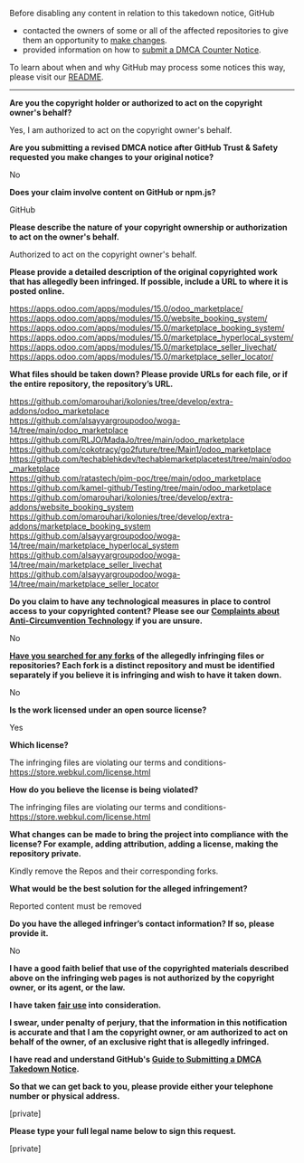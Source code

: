 Before disabling any content in relation to this takedown notice, GitHub
- contacted the owners of some or all of the affected repositories to give them an opportunity to [make changes](https://docs.github.com/en/github/site-policy/dmca-takedown-policy#a-how-does-this-actually-work).
- provided information on how to [submit a DMCA Counter Notice](https://docs.github.com/en/articles/guide-to-submitting-a-dmca-counter-notice).

To learn about when and why GitHub may process some notices this way, please visit our [README](https://github.com/github/dmca/blob/master/README.md#anatomy-of-a-takedown-notice).

---

**Are you the copyright holder or authorized to act on the copyright owner's behalf?**  
  
Yes, I am authorized to act on the copyright owner's behalf.  
  
**Are you submitting a revised DMCA notice after GitHub Trust & Safety requested you make changes to your original notice?**  
  
No  
  
**Does your claim involve content on GitHub or npm.js?**  
  
GitHub  
  
**Please describe the nature of your copyright ownership or authorization to act on the owner's behalf.**  
  
Authorized to act on the copyright owner's behalf.  
  
**Please provide a detailed description of the original copyrighted work that has allegedly been infringed. If possible, include a URL to where it is posted online.**  
  
https://apps.odoo.com/apps/modules/15.0/odoo_marketplace/  
https://apps.odoo.com/apps/modules/15.0/website_booking_system/  
https://apps.odoo.com/apps/modules/15.0/marketplace_booking_system/  
https://apps.odoo.com/apps/modules/15.0/marketplace_hyperlocal_system/  
https://apps.odoo.com/apps/modules/15.0/marketplace_seller_livechat/  
https://apps.odoo.com/apps/modules/15.0/marketplace_seller_locator/  
  
**What files should be taken down? Please provide URLs for each file, or if the entire repository, the repository’s URL.**  
  
https://github.com/omarouhari/kolonies/tree/develop/extra-addons/odoo_marketplace  
https://github.com/alsayyargroupodoo/woga-14/tree/main/odoo_marketplace  
https://github.com/RLJO/MadaJo/tree/main/odoo_marketplace  
https://github.com/cokotracy/go2future/tree/Main1/odoo_marketplace  
https://github.com/techablehkdev/techablemarketplacetest/tree/main/odoo_marketplace  
https://github.com/ratastech/pim-poc/tree/main/odoo_marketplace  
https://github.com/kamel-github/Testing/tree/main/odoo_marketplace  
https://github.com/omarouhari/kolonies/tree/develop/extra-addons/website_booking_system  
https://github.com/omarouhari/kolonies/tree/develop/extra-addons/marketplace_booking_system  
https://github.com/alsayyargroupodoo/woga-14/tree/main/marketplace_hyperlocal_system  
https://github.com/alsayyargroupodoo/woga-14/tree/main/marketplace_seller_livechat  
https://github.com/alsayyargroupodoo/woga-14/tree/main/marketplace_seller_locator  
  
**Do you claim to have any technological measures in place to control access to your copyrighted content? Please see our <a href="https://docs.github.com/articles/guide-to-submitting-a-dmca-takedown-notice#complaints-about-anti-circumvention-technology">Complaints about Anti-Circumvention Technology</a> if you are unsure.**  
  
No  
  
**<a href="https://docs.github.com/articles/dmca-takedown-policy#b-what-about-forks-or-whats-a-fork">Have you searched for any forks</a> of the allegedly infringing files or repositories? Each fork is a distinct repository and must be identified separately if you believe it is infringing and wish to have it taken down.**  
  
No  
  
**Is the work licensed under an open source license?**  
  
Yes  
  
**Which license?**  
  
The infringing files are violating our terms and conditions- https://store.webkul.com/license.html  
  
**How do you believe the license is being violated?**  
  
The infringing files are violating our terms and conditions- https://store.webkul.com/license.html  
  
**What changes can be made to bring the project into compliance with the license? For example, adding attribution, adding a license, making the repository private.**  
  
Kindly remove the Repos and their corresponding forks.  
  
**What would be the best solution for the alleged infringement?**  
  
Reported content must be removed  
  
**Do you have the alleged infringer’s contact information? If so, please provide it.**  
  
No  
  
**I have a good faith belief that use of the copyrighted materials described above on the infringing web pages is not authorized by the copyright owner, or its agent, or the law.**  
  
**I have taken <a href="https://www.lumendatabase.org/topics/22">fair use</a> into consideration.**  
  
**I swear, under penalty of perjury, that the information in this notification is accurate and that I am the copyright owner, or am authorized to act on behalf of the owner, of an exclusive right that is allegedly infringed.**  
  
**I have read and understand GitHub's <a href="https://docs.github.com/articles/guide-to-submitting-a-dmca-takedown-notice/">Guide to Submitting a DMCA Takedown Notice</a>.**  
  
**So that we can get back to you, please provide either your telephone number or physical address.**  
  
[private]
  
**Please type your full legal name below to sign this request.**  
  
[private]  
